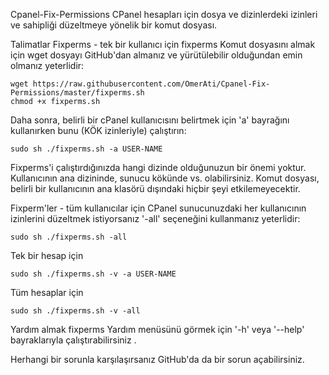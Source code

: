 Cpanel-Fix-Permissions
CPanel hesapları için dosya ve dizinlerdeki izinleri ve sahipliği düzeltmeye yönelik bir komut dosyası.


Talimatlar
Fixperms - tek bir kullanıcı için
fixperms Komut dosyasını almak için wget dosyayı GitHub'dan almanız ve yürütülebilir olduğundan emin olmanız yeterlidir:
```
wget https://raw.githubusercontent.com/OmerAti/Cpanel-Fix-Permissions/master/fixperms.sh
chmod +x fixperms.sh
```
Daha sonra, belirli bir cPanel kullanıcısını belirtmek için 'a' bayrağını kullanırken bunu (KÖK izinleriyle) çalıştırın:
```
sudo sh ./fixperms.sh -a USER-NAME
```
Fixperms'i çalıştırdığınızda hangi dizinde olduğunuzun bir önemi yoktur. Kullanıcının ana dizininde, sunucu kökünde vs. olabilirsiniz. Komut dosyası, belirli bir kullanıcının ana klasörü dışındaki hiçbir şeyi etkilemeyecektir.

Fixperm'ler - tüm kullanıcılar için
CPanel sunucunuzdaki her kullanıcının izinlerini düzeltmek istiyorsanız '-all' seçeneğini kullanmanız yeterlidir:
```
sudo sh ./fixperms.sh -all
```
Tek bir hesap için
```
sudo sh ./fixperms.sh -v -a USER-NAME
```
Tüm hesaplar için
```
sudo sh ./fixperms.sh -v -all
```
Yardım almak
fixperms Yardım menüsünü görmek için '-h' veya '--help' bayraklarıyla çalıştırabilirsiniz .

Herhangi bir sorunla karşılaşırsanız GitHub'da da bir sorun açabilirsiniz.
